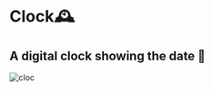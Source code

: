 # Clock🕰️ 
## A digital clock showing the date 📆
![cloc](https://user-images.githubusercontent.com/94203956/156463208-00e3e107-a951-49ac-a353-894137ab5eac.PNG)
